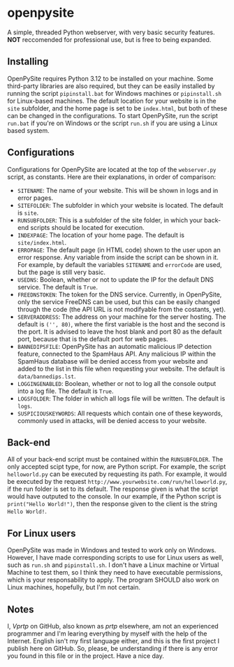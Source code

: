 # openpysite
A simple, threaded Python webserver, with very basic security features. **NOT** reccomended for professional use, but is free to being expanded.

## Installing
OpenPySite requires Python 3.12 to be installed on your machine. Some third-party libraries are also required, but they can be easily installed by running the script `pipinstall.bat` for Windows machines or `pipinstall.sh` for Linux-based machines.
The default location for your website is in the `site` subfolder, and the home page is set to be `index.html`, but both of these can be changed in the configurations.
To start OpenPySite, run the script `run.bat` if you're on Windows or the script `run.sh` if you are using a Linux based system.

## Configurations
Configurations for OpenPySite are located at the top of the `webserver.py` script, as constants. Here are their explanations, in order of comparison:
- `SITENAME`: The name of your website. This will be shown in logs and in error pages.
- `SITEFOLDER`: The subfolder in which your website is located. The default is `site`.
- `RUNSUBFOLDER`: This is a subfolder of the site folder, in which your back-end scripts should be located for execution.
- `INDEXPAGE`: The location of your home page. The default is `site/index.html`.
- `ERROPAGE`: The default page (in HTML code) shown to the user upon an error response. Any variable from inside the script can be shown in it. For example, by default the variables `SITENAME` and `errorCode` are used, but the page is still very basic.
- `USEDNS`: Boolean, whether or not to update the IP for the default DNS service. The default is `True`.
- `FREEDNSTOKEN`: The token for the DNS service. Currently, in OpenPySite, only the service FreeDNS can be used, but this can be easily changed through the code (the API URL is not modifyable from the costants, yet).
- `SERVERADDRESS`: The address on your machine for the server hosting. The default is `('', 80)`, where the first variable is the host and the second is the port. It is advised to leave the host blank and port 80 as the default port, because that is the default port for web pages.
- `BANNEDIPSFILE`: OpenPySite has an automatic malicious IP detection feature, connected to the SpamHaus API. Any malicious IP within the SpamHaus database will be denied access from your website and added to the list in this file when requesting your website. The default is `data/bannedips.lst`.
- `LOGGINGENABLED`: Boolean, whether or not to log all the console output into a log file. The default is `True`.
- `LOGSFOLDER`: The folder in which all logs file will be written. The default is `logs`.
- `SUSPICIOUSKEYWORDS`: All requests which contain one of these keywords, commonly used in attacks, will be denied access to your website.

## Back-end
All of your back-end script must be contained within the `RUNSUBFOLDER`. The only accepted scipt type, for now, are Python script.
For example, the script `helloworld.py` can be executed by requesting its path. For example, it would be executed by the request `http://www.yourwebsite.com/run/helloworld.py`, if the run folder is set to its default. The response given is what the script would have outputed to the console. In our example, if the Python script is `print("Hello World!")`, then the response given to the client is the string `Hello World!`.

## For Linux users
OpenPySite was made in Windows and tested to work only on Windows.
However, I have made corresponding scripts to use for Linux users as well, such as `run.sh` and `pipinstall.sh`.
I don't have a Linux machine or Virtual Machine to test them, so I think they need to have executable permissions, which is your responsability to apply.
The program SHOULD also work on Linux machines, hopefully, but I'm not certain.

## Notes
I, _Vprtp_ on GitHub, also known as _prtp_ elsewhere, am not an experienced programmer and I'm learing everything by myself with the help of the Internet. English isn't my first language either, and this is the first project I publish here on GitHub.
So, please, be understanding if there is any error you found in this file or in the project.
Have a nice day.
